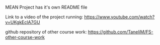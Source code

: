 MEAN Project has it's own README file

Link to a video of the project running:
https://www.youtube.com/watch?v=UKgkEclA7GU

github repository of other course work:
https://github.com/TaneliM/FS-other-course-work